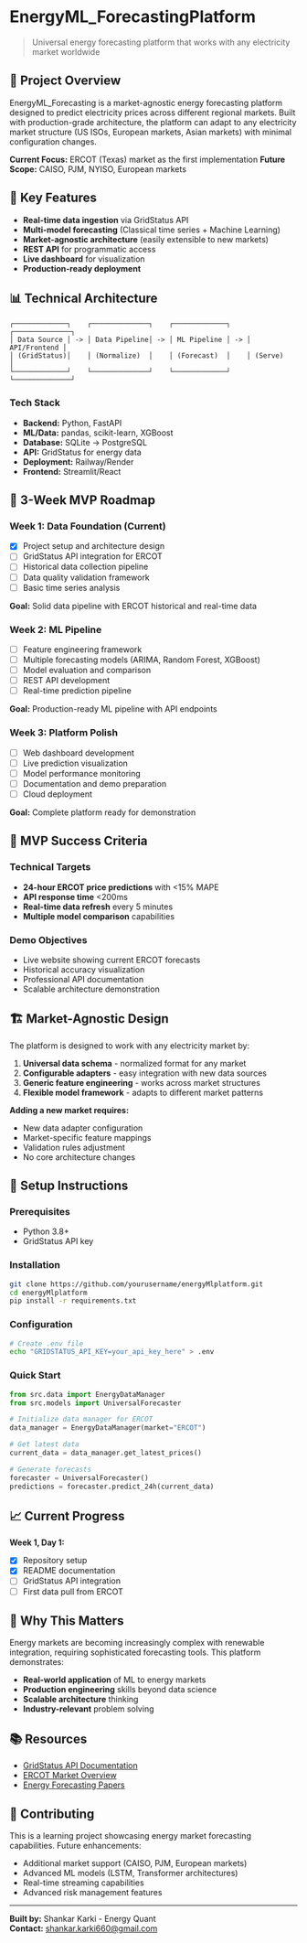 # EnergyML_ForecastingPlatform

> Universal energy forecasting platform that works with any electricity market worldwide

## 🎯 Project Overview

EnergyML_Forecasting is a market-agnostic energy forecasting platform designed to predict electricity prices across different regional markets. Built with production-grade architecture, the platform can adapt to any electricity market structure (US ISOs, European markets, Asian markets) with minimal configuration changes.

**Current Focus:** ERCOT (Texas) market as the first implementation
**Future Scope:** CAISO, PJM, NYISO, European markets

## 🚀 Key Features

- **Real-time data ingestion** via GridStatus API
- **Multi-model forecasting** (Classical time series + Machine Learning)
- **Market-agnostic architecture** (easily extensible to new markets)
- **REST API** for programmatic access
- **Live dashboard** for visualization
- **Production-ready deployment**

## 📊 Technical Architecture

```
┌─────────────┐    ┌──────────────┐    ┌─────────────┐    ┌──────────────┐
│ Data Source │ -> │ Data Pipeline│ -> │ ML Pipeline │ -> │ API/Frontend │
│ (GridStatus)│    │ (Normalize)  │    │ (Forecast)  │    │ (Serve)      │
└─────────────┘    └──────────────┘    └─────────────┘    └──────────────┘
```

### Tech Stack
- **Backend:** Python, FastAPI
- **ML/Data:** pandas, scikit-learn, XGBoost
- **Database:** SQLite -> PostgreSQL
- **API:** GridStatus for energy data
- **Deployment:** Railway/Render
- **Frontend:** Streamlit/React

## 📅 3-Week MVP Roadmap

### Week 1: Data Foundation (Current)
- [x] Project setup and architecture design
- [ ] GridStatus API integration for ERCOT
- [ ] Historical data collection pipeline
- [ ] Data quality validation framework
- [ ] Basic time series analysis

**Goal:** Solid data pipeline with ERCOT historical and real-time data

### Week 2: ML Pipeline
- [ ] Feature engineering framework
- [ ] Multiple forecasting models (ARIMA, Random Forest, XGBoost)
- [ ] Model evaluation and comparison
- [ ] REST API development
- [ ] Real-time prediction pipeline

**Goal:** Production-ready ML pipeline with API endpoints

### Week 3: Platform Polish
- [ ] Web dashboard development
- [ ] Live prediction visualization
- [ ] Model performance monitoring
- [ ] Documentation and demo preparation
- [ ] Cloud deployment

**Goal:** Complete platform ready for demonstration

## 🎯 MVP Success Criteria

### Technical Targets
- **24-hour ERCOT price predictions** with <15% MAPE
- **API response time** <200ms
- **Real-time data refresh** every 5 minutes
- **Multiple model comparison** capabilities

### Demo Objectives
- Live website showing current ERCOT forecasts
- Historical accuracy visualization
- Professional API documentation
- Scalable architecture demonstration

## 🏗️ Market-Agnostic Design

The platform is designed to work with any electricity market by:

1. **Universal data schema** - normalized format for any market
2. **Configurable adapters** - easy integration with new data sources
3. **Generic feature engineering** - works across market structures
4. **Flexible model framework** - adapts to different market patterns

**Adding a new market requires:**
- New data adapter configuration
- Market-specific feature mappings  
- Validation rules adjustment
- No core architecture changes

## 🔧 Setup Instructions

### Prerequisites
- Python 3.8+
- GridStatus API key

### Installation
```bash
git clone https://github.com/yourusername/energyMlplatform.git
cd energyMlplatform
pip install -r requirements.txt
```

### Configuration
```bash
# Create .env file
echo "GRIDSTATUS_API_KEY=your_api_key_here" > .env
```

### Quick Start
```python
from src.data import EnergyDataManager
from src.models import UniversalForecaster

# Initialize data manager for ERCOT
data_manager = EnergyDataManager(market="ERCOT")

# Get latest data
current_data = data_manager.get_latest_prices()

# Generate forecasts
forecaster = UniversalForecaster()
predictions = forecaster.predict_24h(current_data)
```

## 📈 Current Progress

**Week 1, Day 1:**
- [x] Repository setup
- [x] README documentation
- [ ] GridStatus API integration
- [ ] First data pull from ERCOT

## 🎯 Why This Matters

Energy markets are becoming increasingly complex with renewable integration, requiring sophisticated forecasting tools. This platform demonstrates:

- **Real-world application** of ML to energy markets
- **Production engineering** skills beyond data science
- **Scalable architecture** thinking
- **Industry-relevant** problem solving

## 📚 Resources

- [GridStatus API Documentation](https://gridstatus.io/docs)
- [ERCOT Market Overview](http://www.ercot.com/)
- [Energy Forecasting Papers](./docs/references.md)

## 🤝 Contributing

This is a learning project showcasing energy market forecasting capabilities. Future enhancements:

- Additional market support (CAISO, PJM, European markets)
- Advanced ML models (LSTM, Transformer architectures) 
- Real-time streaming capabilities
- Advanced risk management features

---

**Built by:** Shankar Karki - Energy Quant  
**Contact:** shankar.karki660@gmail.com  
